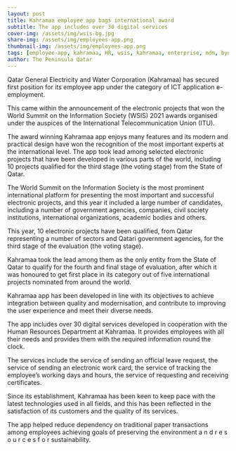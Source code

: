```yaml
---
layout: post
title: Kahramaa employee app bags international award
subtitle: The app includes over 30 digital services
cover-img: /assets/img/wsis-bg.jpg
share-img: /assets/img/employees-app.png
thumbnail-img: /assets/img/employees-app.png
tags: [employee-app, kahramaa, HR, wsis, kahramaa, enterprise, mdm, byod, ui/ux]
author: The Peninsula Qatar
---
```

Qatar General Electricity and Water Corporation (Kahramaa) has secured first position for its employee app under the category of ICT application e-employment.

This came within the announcement of the electronic projects that won the World Summit on the Information Society (WSIS) 2021 awards organised under the auspices of the International Telecommunication Union (ITU).

The award winning Kahramaa app enjoys many features and its modern and practical design have won the recognition of the most important experts at the international level. The app took lead among selected electronic projects that have been developed in various parts of the world, including 10 projects qualified for the third stage (the voting stage) from the State of Qatar.

The World Summit on the Information Society is the most prominent international platform for presenting the most important and successful electronic projects, and this year it included a large number of candidates, including a number of government agencies, companies, civil society institutions, international organizations, academic bodies and others.

This year, 10 electronic projects have been qualified, from Qatar representing a number of sectors and Qatari government agencies, for the third stage of the evaluation (the voting stage).

Kahramaa took the lead among them as the only entity from the State of Qatar to qualify for the fourth and final stage of evaluation, after which it was honoured to get first place in its category out of five international projects nominated from around the world.

Kahramaa app has been developed in line with its objectives to achieve integration between quality and modernisation, and contribute to improving the user experience and meet their diverse needs.

The app includes over 30 digital services developed in cooperation with the Human Resources Department at Kahramaa. It provides employees with all their needs and provides them with the required information round the clock.

The services include the service of sending an official leave request, the service of sending an electronic work card, the service of tracking the employee’s working days and hours, the service of requesting and receiving certificates.

Since its establishment, Kahramaa has been keen to keep pace with the latest technologies used in all fields, and this has been reflected in the satisfaction of its customers and the quality of its services.

The app helped reduce dependency on traditional paper transactions among employees achieving goals of preserving the environment a n d r e s o u r c e s f o r sustainability.
